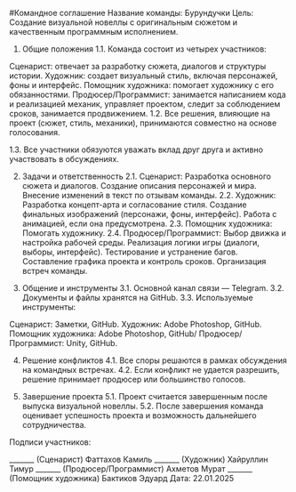 #Командное соглашение
Название команды: Бурундучки
Цель:
Создание визуальной новеллы с оригинальным сюжетом и качественным программным исполнением.

1. Общие положения
1.1. Команда состоит из четырех участников:

Сценарист: отвечает за разработку сюжета, диалогов и структуры истории.
Художник: создает визуальный стиль, включая персонажей, фоны и интерфейс.
Помощник художника: помогает художнику с его обязанностями.
Продюсер/Программист: занимается написанием кода и реализацией механик, управляет проектом, следит за соблюдением сроков, занимается продвижением.
1.2. Все решения, влияющие на проект (сюжет, стиль, механики), принимаются совместно на основе голосования.

1.3. Все участники обязуются уважать вклад друг друга и активно участвовать в обсуждениях.

2. Задачи и ответственность
2.1. Сценарист:
Разработка основного сюжета и диалогов.
Создание описания персонажей и мира.
Внесение изменений в текст по отзывам команды.
2.2. Художник:
Разработка концепт-арта и согласование стиля.
Создание финальных изображений (персонажи, фоны, интерфейс).
Работа с анимацией, если она предусмотрена.
2.3. Помощник художника: 
Помогать художнику.
2.4. Продюсер/Программист:
Выбор движка и настройка рабочей среды.
Реализация логики игры (диалоги, выборы, интерфейс).
Тестирование и устранение багов.
Составление графика проекта и контроль сроков.
Организация встреч команды.

3. Общение и инструменты
3.1. Основной канал связи — Telegram.
3.2. Документы и файлы хранятся на GitHub.
3.3. Используемые инструменты:

Сценарист: Заметки, GitHub.
Художник: Adobe Photoshop, GitHub.
Помощник художника: Adobe Photoshop, GitHub/
Продюсер/Программист: Unity, GitHub.

4. Решение конфликтов
4.1. Все споры решаются в рамках обсуждения на командных встречах.
4.2. Если конфликт не удается разрешить, решение принимает продюсер или большинство голосов.

5. Завершение проекта
5.1. Проект считается завершенным после выпуска визуальной новеллы.
5.2. После завершения команда оценивает успешность проекта и возможность дальнейшего сотрудничества.

Подписи участников:

_______ (Сценарист) Фаттахов Камиль
_______ (Художник) Хайруллин Тимур
_______ (Продюсер/Программист) Ахметов Мурат
_______ (Помощник художника) Бактиков Эдуард
Дата: 22.01.2025
